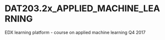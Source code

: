 # DAT203.2x_APPLIED_MACHINE_LEARNING
EDX learning platform - course on applied machine learning Q4 2017
